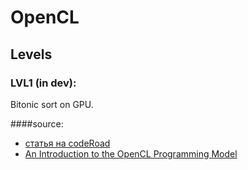 # OpenCL


## Levels

### LVL1 (in dev):
Bitonic sort on GPU.

####source:
* [статья на codeRoad](https://coderoad.ru/26804153/OpenCL-%D0%BA%D0%BE%D0%BD%D1%86%D0%B5%D0%BF%D1%86%D0%B8%D1%8F-%D1%80%D0%B0%D0%B1%D0%BE%D1%87%D0%B5%D0%B9-%D0%B3%D1%80%D1%83%D0%BF%D0%BF%D1%8B)
* [An Introduction to the OpenCL Programming Model](https://cims.nyu.edu/~schlacht/OpenCLModel.pdf)